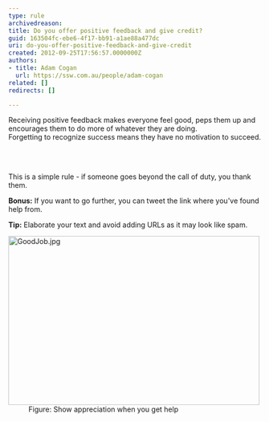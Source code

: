 ```yaml
---
type: rule
archivedreason: 
title: Do you offer positive feedback and give credit?
guid: 163504fc-ebe6-4f17-bb91-a1ae88a477dc
uri: do-you-offer-positive-feedback-and-give-credit
created: 2012-09-25T17:56:57.0000000Z
authors:
- title: Adam Cogan
  url: https://ssw.com.au/people/adam-cogan
related: []
redirects: []

---
```



<p class="ssw15-rteElement-P">​Receiving positive feedback makes everyone feel good,&#160;peps them up and encourages them to do more of whatever they are doing.<br>Forgetting to recognize success
                    means they have​&#160;no motivation to succeed.
                <br></p>
<br><excerpt class='endintro'></excerpt><br>
<p> This is a simple rule - if someone goes beyond the call of duty, you thank them.​​​<br></p><p><b>Bonus&#58;</b> If you want to go further, you can tweet the link where you've found help from.&#160;</p><p><b>Tip&#58;</b> Elaborate your text and avoid adding URLs as it may look like spam.<br></p><dl class="image"><dt><img src="/PublishingImages/GoodJob.jpg" alt="GoodJob.jpg" style="width&#58;500px;height&#58;337px;" /></dt><dd>Figure&#58; Show appreciation when you get help<br></dd></dl>



